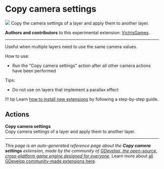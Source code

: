 # Copy camera settings

<img src="https://resources.gdevelop-app.com/assets/Icons/layers-triple-outline.svg" class="extension-icon"></img>
Copy the camera settings of a layer and apply them to another layer.

**Authors and contributors** to this experimental extension: [VictrisGames](https://gd.games/VictrisGames).

---

Useful when multiple layers need to use the same camera values.

How to use:

- Run the "Copy camera settings" action after all other camera actions have been performed

Tips:

- Do not use on layers that implement a parallax effect

!!! tip
    Learn [how to install new extensions](/gdevelop5/extensions/search) by following a step-by-step guide.

## Actions

**Copy camera settings**  
Copy camera settings of a layer and apply them to another layer.




---

*This page is an auto-generated reference page about the **Copy camera settings** extension, made by the community of [GDevelop, the open-source, cross-platform game engine designed for everyone](https://gdevelop.io/).* Learn more about [all GDevelop community-made extensions here](/gdevelop5/extensions).